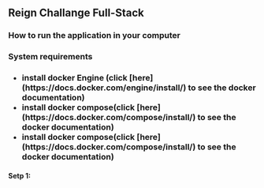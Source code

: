 <h2>Reign Challange Full-Stack</h2>
<h3>How to run the application in your computer</h3>
<h3>System requirements<h3>
<ul>
<li>install docker Engine (click [here](https://docs.docker.com/engine/install/) to see the docker documentation)</li>
<li>install docker compose(click [here](https://docs.docker.com/compose/install/) to see the docker documentation)</li>
<li>install docker compose(click [here](https://docs.docker.com/compose/install/) to see the docker documentation)</li>
</ul>
<h4>Setp 1: <h4>
<p></p>
